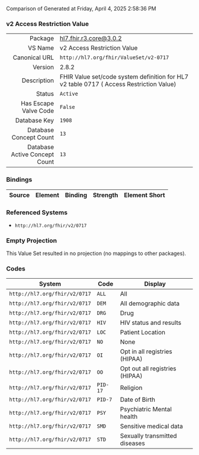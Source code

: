 Comparison of 
Generated at Friday, April 4, 2025 2:58:36 PM

### v2 Access Restriction Value

|      |     |
| ---: | --- |
| Package | hl7.fhir.r3.core@3.0.2 |
| VS Name | v2 Access Restriction Value |
| Canonical URL | `http://hl7.org/fhir/ValueSet/v2-0717` |
| Version | 2.8.2 |
| Description | FHIR Value set/code system definition for HL7 v2 table 0717 ( Access Restriction Value) |
| Status | `Active` |
| Has Escape Valve Code | `False` |
| Database Key | `1908` |
| Database Concept Count | `13` |
| Database Active Concept Count | `13` |
### Bindings

| Source | Element | Binding | Strength | Element Short |
| ------ | ------- | ------- | -------- | ------------- |

### Referenced Systems

* `http://hl7.org/fhir/v2/0717`
### Empty Projection

This Value Set resulted in no projection (no mappings to other packages).

### Codes

| System | Code | Display |
| ------ | ---- | ------- |
| `http://hl7.org/fhir/v2/0717` | `ALL` | All |
| `http://hl7.org/fhir/v2/0717` | `DEM` | All demographic data |
| `http://hl7.org/fhir/v2/0717` | `DRG` | Drug |
| `http://hl7.org/fhir/v2/0717` | `HIV` | HIV status and results |
| `http://hl7.org/fhir/v2/0717` | `LOC` | Patient Location |
| `http://hl7.org/fhir/v2/0717` | `NO` | None |
| `http://hl7.org/fhir/v2/0717` | `OI` | Opt in all registries (HIPAA) |
| `http://hl7.org/fhir/v2/0717` | `OO` | Opt out all registries (HIPAA) |
| `http://hl7.org/fhir/v2/0717` | `PID-17` | Religion |
| `http://hl7.org/fhir/v2/0717` | `PID-7` | Date of Birth |
| `http://hl7.org/fhir/v2/0717` | `PSY` | Psychiatric Mental health |
| `http://hl7.org/fhir/v2/0717` | `SMD` | Sensitive medical data |
| `http://hl7.org/fhir/v2/0717` | `STD` | Sexually transmitted diseases |

